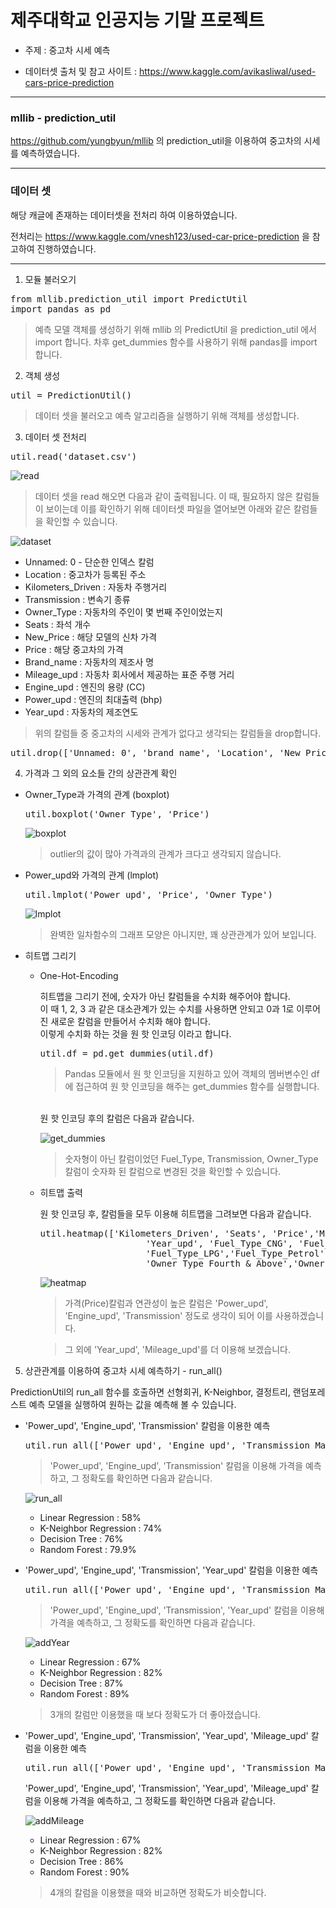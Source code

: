 # 제주대학교 인공지능 기말 프로젝트

- 주제 : 중고차 시세 예측

- 데이터셋 출처 및 참고 사이트 : https://www.kaggle.com/avikasliwal/used-cars-price-prediction

--------

### mllib - prediction_util

https://github.com/yungbyun/mllib 의 prediction_util을 이용하여 중고차의 시세를 예측하였습니다.

--------

### 데이터 셋

해당 캐글에 존재하는 데이터셋을 전처리 하여 이용하였습니다.

전처리는 https://www.kaggle.com/vnesh123/used-car-price-prediction 을 참고하여 진행하였습니다.

-------

1. 모듈 불러오기

 <pre>from mllib.prediction_util import PredictUtil
import pandas as pd</pre>

> 예측 모델 객체를 생성하기 위해 mllib 의 PredictUtil 을 prediction_util 에서 import 합니다.
> 차후 get_dummies 함수를 사용하기 위해 pandas를 import 합니다.

2. 객체 생성

<pre>util = PredictionUtil()</pre>

 > 데이터 셋을 불러오고 예측 알고리즘을 실행하기 위해 객체를 생성합니다.

3. 데이터 셋 전처리

<pre>util.read('dataset.csv')</pre>

 ![read](https://github.com/kohyerim/ai-project/blob/master/read.png)

> 데이터 셋을 read 해오면 다음과 같이 출력됩니다.
>이 때, 필요하지 않은 칼럼들이 보이는데 이를 확인하기 위해 데이터셋 파일을 열어보면 아래와 같은 칼럼들을 확인할 수 있습니다.

![dataset](https://github.com/kohyerim/ai-project/blob/master/dataset_pic.png)

- Unnamed: 0 - 단순한 인덱스 칼럼
- Location : 중고차가 등록된 주소
- Kilometers_Driven : 자동차 주행거리
- Transmission : 변속기 종류
- Owner_Type : 자동차의 주인이 몇 번째 주인이었는지
- Seats : 좌석 개수
- New_Price : 해당 모델의 신차 가격
- Price : 해당 중고차의 가격
- Brand_name : 자동차의 제조사 명
- Mileage_upd : 자동차 회사에서 제공하는 표준 주행 거리
- Engine_upd : 엔진의 용량 (CC)
- Power_upd : 엔진의 최대출력 (bhp)
- Year_upd : 자동차의 제조연도

>위의 칼럼들 중 중고차의 시세와 관계가 없다고 생각되는 칼럼들을 drop합니다.

<pre>util.drop(['Unnamed: 0', 'brand_name', 'Location', 'New_Price'])</pre>

4. 가격과 그 외의 요소들 간의 상관관계 확인

- Owner_Type과 가격의 관계 (boxplot)

  <pre>util.boxplot('Owner_Type', 'Price')</pre>

  ![boxplot](https://github.com/kohyerim/ai-project/blob/master/boxplot.png)

  > outlier의 값이 많아 가격과의 관계가 크다고 생각되지 않습니다.

- Power_upd와 가격의 관계 (lmplot)

  <pre>util.lmplot('Power_upd', 'Price', 'Owner_Type')</pre>

  ![lmplot](https://github.com/kohyerim/ai-project/blob/master/lmplot.png)

  > 완벽한 일차함수의 그래프 모양은 아니지만, 꽤 상관관계가 있어 보입니다.

- 히트맵 그리기

  - One-Hot-Encoding

     히트맵을 그리기 전에, 숫자가 아닌 칼럼들을 수치화 해주어야 합니다.<br>
     이 때 1, 2, 3 과 같은 대소관계가 있는 수치를 사용하면 안되고 0과 1로 이루어진 새로운 칼럼을 만들어서 수치화 해야 합니다.<br>
     이렇게 수치화 하는 것을 원 핫 인코딩 이라고 합니다.
    <pre>util.df = pd.get_dummies(util.df)</pre>

    > Pandas 모듈에서 원 핫 인코딩을 지원하고 있어 객체의 멤버변수인 df에 접근하여 원 핫 인코딩을 해주는 get_dummies 함수를 실행합니다.
    <br>
    원 핫 인코딩 후의 칼럼은 다음과 같습니다.

    ![get_dummies](https://github.com/kohyerim/ai-project/blob/master/get_dummies.png)

    > 숫자형이 아닌 칼럼이었던 Fuel_Type, Transmission, Owner_Type 칼럼이 숫자화 된 칼럼으로 변경된 것을 확인할 수 있습니다.

  - 히트맵 출력

     원 핫 인코딩 후, 칼럼들을 모두 이용해 히트맵을 그려보면 다음과 같습니다.

     <pre>util.heatmap(['Kilometers_Driven', 'Seats', 'Price','Mileage_upd','Engine_upd','Power_upd',
                        'Year_upd', 'Fuel_Type_CNG', 'Fuel_Type_Diesel','Fuel_Type_Electric',
                        'Fuel_Type_LPG','Fuel_Type_Petrol','Transmission_Automatic',
                        'Owner_Type_Fourth & Above','Owner_Type_Second','Owner_Type_Third'])</pre>

    ![heatmap](https://github.com/kohyerim/ai-project/blob/master/Heatmap.png)

    > 가격(Price)칼럼과 연관성이 높은 칼럼은 'Power_upd', 'Engine_upd', 'Transmission' 정도로 생각이 되어 이를 사용하겠습니다.

    > 그 외에 'Year_upd', 'Mileage_upd'를 더 이용해 보겠습니다.

5. 상관관계를 이용하여 중고차 시세 예측하기 - run_all()

PredictionUtil의 run_all 함수를 호출하면 선형회귀, K-Neighbor, 결정트리, 랜덤포레스트 예측 모델을 실행하여 원하는 값을 예측해 볼 수 있습니다.

- 'Power_upd', 'Engine_upd', 'Transmission' 칼럼을 이용한 예측

  <pre>util.run_all(['Power_upd', 'Engine_upd', 'Transmission_Manual'], 'Price')</pre>

  > 'Power_upd', 'Engine_upd', 'Transmission' 칼럼을 이용해 가격을 예측하고, 그 정확도를 확인하면 다음과 같습니다.

  ![run_all](https://github.com/kohyerim/ai-project/blob/master/run_all.png)

  - Linear Regression : 58%
  - K-Neighbor Regression : 74%
  - Decision Tree : 76%
  - Random Forest : 79.9%

- 'Power_upd', 'Engine_upd', 'Transmission', 'Year_upd' 칼럼을 이용한 예측

  <pre>util.run_all(['Power_upd', 'Engine_upd', 'Transmission_Manual', 'Year_upd'], 'Price')</pre>

  > 'Power_upd', 'Engine_upd', 'Transmission', 'Year_upd' 칼럼을 이용해 가격을 예측하고, 그 정확도를 확인하면 다음과 같습니다.

  ![addYear](https://github.com/kohyerim/ai-project/blob/master/addYear.png)

  - Linear Regression : 67%
  - K-Neighbor Regression : 82%
  - Decision Tree : 87%
  - Random Forest : 89%

  > 3개의 칼럼만 이용했을 때 보다 정확도가 더 좋아졌습니다.

- 'Power_upd', 'Engine_upd', 'Transmission', 'Year_upd', 'Mileage_upd' 칼럼을 이용한 예측

  <pre>util.run_all(['Power_upd', 'Engine_upd', 'Transmission_Manual', 'Year_upd', 'Mileage_upd'], 'Price')</pre>

  'Power_upd', 'Engine_upd', 'Transmission', 'Year_upd', 'Mileage_upd' 칼럼을 이용해 가격을 예측하고, 그 정확도를 확인하면 다음과 같습니다.

  ![addMileage](https://github.com/kohyerim/ai-project/blob/master/addMileage.png)

  - Linear Regression : 67%
  - K-Neighbor Regression : 82%
  - Decision Tree : 86%
  - Random Forest : 90%

  > 4개의 칼럼을 이용했을 때와 비교하면 정확도가 비슷합니다.
